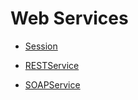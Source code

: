 


# Web Services

- [Session](Session.md)

- [RESTService](RESTService.md)

- [SOAPService](SOAPService.md)


